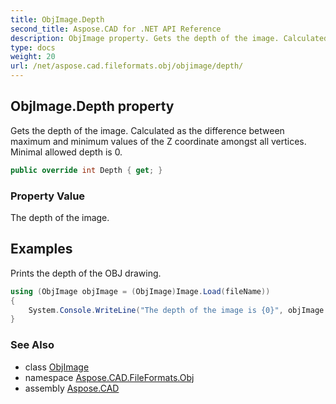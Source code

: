 ```yaml
---
title: ObjImage.Depth
second_title: Aspose.CAD for .NET API Reference
description: ObjImage property. Gets the depth of the image. Calculated as the difference between maximum and minimum values of the Z coordinate amongst all vertices. Minimal allowed depth is 0
type: docs
weight: 20
url: /net/aspose.cad.fileformats.obj/objimage/depth/
---
```

## ObjImage.Depth property

Gets the depth of the image. Calculated as the difference between maximum and minimum values of the Z coordinate amongst all vertices. Minimal allowed depth is 0.

```csharp
public override int Depth { get; }
```

### Property Value

The depth of the image.

## Examples

Prints the depth of the OBJ drawing.

```csharp
using (ObjImage objImage = (ObjImage)Image.Load(fileName))
{
    System.Console.WriteLine("The depth of the image is {0}", objImage.Depth);
}
```

### See Also

* class [ObjImage](../)
* namespace [Aspose.CAD.FileFormats.Obj](../../../aspose.cad.fileformats.obj/)
* assembly [Aspose.CAD](../../../)


